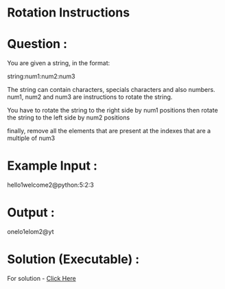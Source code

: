 # Rotation Instructions

# Question :
You are given a string, in the format:

string:num1:num2:num3

The string can contain characters, specials characters and also numbers. num1, num2 and num3 are instructions to rotate the string.

You have to rotate the string to the right side by num1 positions then rotate the string to the left side by num2 positions

finally, remove all the elements that are present at the indexes that are a multiple of num3

# Example Input :
hello1welcome2@python:5:2:3

# Output :
onelo1elom2@yt

# Solution (Executable) :
For solution - [Click Here](https://onecompiler.com/python/3wvqk68hb)
